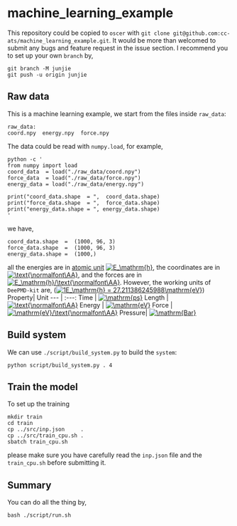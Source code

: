 # machine_learning_example
This repository could be copied to `oscer` with `git clone git@github.com:cc-ats/machine_learning_example.git`. It would be more than welcomed to submit any bugs and feature request in the issue section. I recommend you to set up your own `branch` by,
```
git branch -M junjie
git push -u origin junjie
```
## Raw data
This is a machine learning example, we start from the files inside `raw_data`:
```
raw_data:
coord.npy  energy.npy  force.npy
```
The data could be read with `numpy.load`, for example, 
```
python -c '
from numpy import load
coord_data  = load("./raw_data/coord.npy")
force_data  = load("./raw_data/force.npy")
energy_data = load("./raw_data/energy.npy")

print("coord_data.shape  = ",  coord_data.shape)
print("force_data.shape  = ",  force_data.shape)
print("energy_data.shape = ", energy_data.shape)
'
```
we have,
```
coord_data.shape  =  (1000, 96, 3)
force_data.shape  =  (1000, 96, 3)
energy_data.shape =  (1000,)
```
all the energies are in [atomic unit](https://en.wikipedia.org/wiki/Hartree_atomic_units) <a href="https://www.codecogs.com/eqnedit.php?latex=E_\mathrm{h}" target="_blank"><img src="https://latex.codecogs.com/gif.latex?E_\mathrm{h}" title="E_\mathrm{h}" /></a>, the coordinates are in  <a href="https://www.codecogs.com/eqnedit.php?latex=\text{\normalfont\AA}" target="_blank"><img src="https://latex.codecogs.com/gif.latex?\text{\normalfont\AA}" title="\text{\normalfont\AA}" /></a>, and the forces are in <a href="https://www.codecogs.com/eqnedit.php?latex=E_\mathrm{h}/\text{\normalfont\AA}" target="_blank"><img src="https://latex.codecogs.com/gif.latex?E_\mathrm{h}/\text{\normalfont\AA}" title="E_\mathrm{h}/\text{\normalfont\AA}" /></a>. However, the working units of `DeePMD-kit` are, (<a href="https://www.codecogs.com/eqnedit.php?latex=1E_\mathrm{h}&space;=&space;27.211386245988\mathrm{eV}" target="_blank"><img src="https://latex.codecogs.com/gif.latex?1E_\mathrm{h}&space;=&space;27.211386245988\mathrm{eV}" title="1E_\mathrm{h} = 27.211386245988\mathrm{eV}" /></a>)
Property| Unit
---	| :---:
Time	| <a href="https://www.codecogs.com/eqnedit.php?latex=\mathrm{ps}" target="_blank"><img src="https://latex.codecogs.com/gif.latex?\mathrm{ps}" title="\mathrm{ps}" /></a>
Length	| <a href="https://www.codecogs.com/eqnedit.php?latex=\text{\normalfont\AA}" target="_blank"><img src="https://latex.codecogs.com/gif.latex?\text{\normalfont\AA}" title="\text{\normalfont\AA}" /></a>
Energy	| <a href="https://www.codecogs.com/eqnedit.php?latex=\mathrm{eV}" target="_blank"><img src="https://latex.codecogs.com/gif.latex?\mathrm{eV}" title="\mathrm{eV}" /></a>
Force	| <a href="https://www.codecogs.com/eqnedit.php?latex=\mathrm{eV}/\text{\normalfont\AA}" target="_blank"><img src="https://latex.codecogs.com/gif.latex?\mathrm{eV}/\text{\normalfont\AA}" title="\mathrm{eV}/\text{\normalfont\AA}" /></a>
Pressure| <a href="https://www.codecogs.com/eqnedit.php?latex=\mathrm{Bar}" target="_blank"><img src="https://latex.codecogs.com/gif.latex?\mathrm{Bar}" title="\mathrm{Bar}" /></a>

## Build system
We can use `./script/build_system.py` to build the `system`:
```
python script/build_system.py . 4
```

## Train the model
To set up the training
```
mkdir train
cd train
cp ../src/inp.json     .
cp ../src/train_cpu.sh .
sbatch train_cpu.sh
```
please make sure you have carefully read the `inp.json` file and the `train_cpu.sh` before submitting it.

## Summary
You can do all the thing by,
```
bash ./script/run.sh
```